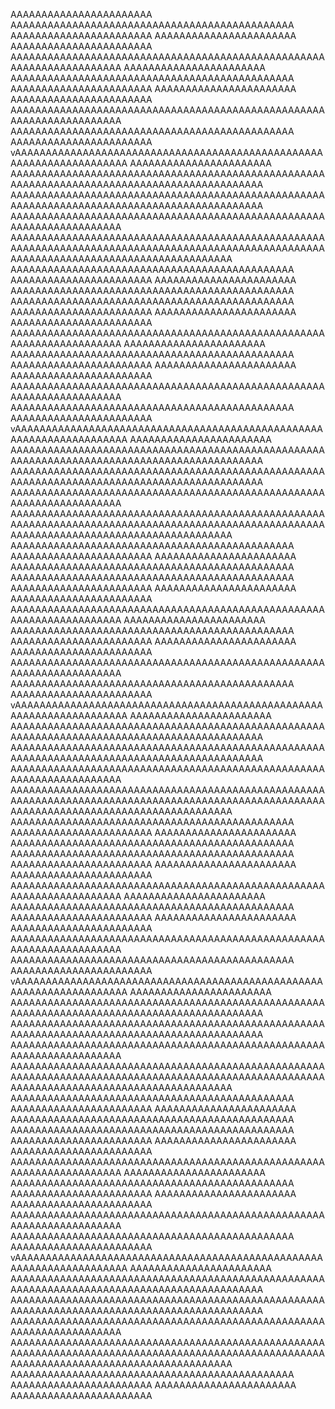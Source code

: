 AAAAAAAAAAAAAAAAAAAAAAA
AAAAAAAAAAAAAAAAAAAAAAAAAAAAAAAAAAAAAAAAAAAAAA
AAAAAAAAAAAAAAAAAAAAAAA
AAAAAAAAAAAAAAAAAAAAAAA
AAAAAAAAAAAAAAAAAAAAAAA
AAAAAAAAAAAAAAAAAAAAAAAAAAAAAAAAAAAAAAAAAAAAAAAAAAAAAAAAAAAAAAAAAAAAA
AAAAAAAAAAAAAAAAAAAAAAA
AAAAAAAAAAAAAAAAAAAAAAAAAAAAAAAAAAAAAAAAAAAAAA
AAAAAAAAAAAAAAAAAAAAAAA
AAAAAAAAAAAAAAAAAAAAAAA
AAAAAAAAAAAAAAAAAAAAAAA
AAAAAAAAAAAAAAAAAAAAAAAAAAAAAAAAAAAAAAAAAAAAAAAAAAAAAAAAAAAAAAAAAAAAA
AAAAAAAAAAAAAAAAAAAAAAAAAAAAAAAAAAAAAAAAAAAAAA
AAAAAAAAAAAAAAAAAAAAAAA
vAAAAAAAAAAAAAAAAAAAAAAAAAAAAAAAAAAAAAAAAAAAAAAAAAAAAAAAAAAAAAAAAAAAAA
AAAAAAAAAAAAAAAAAAAAAAA
AAAAAAAAAAAAAAAAAAAAAAAAAAAAAAAAAAAAAAAAAAAAAAAAAAAAAAAAAAAAAAAAAAAAAAAAAAAAAAAAAAAAAAAAAAAA
AAAAAAAAAAAAAAAAAAAAAAAAAAAAAAAAAAAAAAAAAAAAAAAAAAAAAAAAAAAAAAAAAAAAAAAAAAAAAAAAAAAAAAAAAAAA
AAAAAAAAAAAAAAAAAAAAAAAAAAAAAAAAAAAAAAAAAAAAAAAAAAAAAAAAAAAAAAAAAAAAA
AAAAAAAAAAAAAAAAAAAAAAAAAAAAAAAAAAAAAAAAAAAAAAAAAAAAAAAAAAAAAAAAAAAAAAAAAAAAAAAAAAAAAAAAAAAAAAAAAAAAAAAAAAAAAAAAAAAAAAAAAAAAAAAAAAAAAAAAAA
AAAAAAAAAAAAAAAAAAAAAAAAAAAAAAAAAAAAAAAAAAAAAA
AAAAAAAAAAAAAAAAAAAAAAA
AAAAAAAAAAAAAAAAAAAAAAA
AAAAAAAAAAAAAAAAAAAAAAAAAAAAAAAAAAAAAAAAAAAAAA
AAAAAAAAAAAAAAAAAAAAAAAAAAAAAAAAAAAAAAAAAAAAAA
AAAAAAAAAAAAAAAAAAAAAAA
AAAAAAAAAAAAAAAAAAAAAAA
AAAAAAAAAAAAAAAAAAAAAAA
AAAAAAAAAAAAAAAAAAAAAAAAAAAAAAAAAAAAAAAAAAAAAAAAAAAAAAAAAAAAAAAAAAAAA
AAAAAAAAAAAAAAAAAAAAAAA
AAAAAAAAAAAAAAAAAAAAAAAAAAAAAAAAAAAAAAAAAAAAAA
AAAAAAAAAAAAAAAAAAAAAAA
AAAAAAAAAAAAAAAAAAAAAAA
AAAAAAAAAAAAAAAAAAAAAAA
AAAAAAAAAAAAAAAAAAAAAAAAAAAAAAAAAAAAAAAAAAAAAAAAAAAAAAAAAAAAAAAAAAAAA
AAAAAAAAAAAAAAAAAAAAAAAAAAAAAAAAAAAAAAAAAAAAAA
AAAAAAAAAAAAAAAAAAAAAAA
vAAAAAAAAAAAAAAAAAAAAAAAAAAAAAAAAAAAAAAAAAAAAAAAAAAAAAAAAAAAAAAAAAAAAA
AAAAAAAAAAAAAAAAAAAAAAA
AAAAAAAAAAAAAAAAAAAAAAAAAAAAAAAAAAAAAAAAAAAAAAAAAAAAAAAAAAAAAAAAAAAAAAAAAAAAAAAAAAAAAAAAAAAA
AAAAAAAAAAAAAAAAAAAAAAAAAAAAAAAAAAAAAAAAAAAAAAAAAAAAAAAAAAAAAAAAAAAAAAAAAAAAAAAAAAAAAAAAAAAA
AAAAAAAAAAAAAAAAAAAAAAAAAAAAAAAAAAAAAAAAAAAAAAAAAAAAAAAAAAAAAAAAAAAAA
AAAAAAAAAAAAAAAAAAAAAAAAAAAAAAAAAAAAAAAAAAAAAAAAAAAAAAAAAAAAAAAAAAAAAAAAAAAAAAAAAAAAAAAAAAAAAAAAAAAAAAAAAAAAAAAAAAAAAAAAAAAAAAAAAAAAAAAAAA
AAAAAAAAAAAAAAAAAAAAAAAAAAAAAAAAAAAAAAAAAAAAAA
AAAAAAAAAAAAAAAAAAAAAAA
AAAAAAAAAAAAAAAAAAAAAAA
AAAAAAAAAAAAAAAAAAAAAAAAAAAAAAAAAAAAAAAAAAAAAA
AAAAAAAAAAAAAAAAAAAAAAAAAAAAAAAAAAAAAAAAAAAAAA
AAAAAAAAAAAAAAAAAAAAAAA
AAAAAAAAAAAAAAAAAAAAAAA
AAAAAAAAAAAAAAAAAAAAAAA
AAAAAAAAAAAAAAAAAAAAAAAAAAAAAAAAAAAAAAAAAAAAAAAAAAAAAAAAAAAAAAAAAAAAA
AAAAAAAAAAAAAAAAAAAAAAA
AAAAAAAAAAAAAAAAAAAAAAAAAAAAAAAAAAAAAAAAAAAAAA
AAAAAAAAAAAAAAAAAAAAAAA
AAAAAAAAAAAAAAAAAAAAAAA
AAAAAAAAAAAAAAAAAAAAAAA
AAAAAAAAAAAAAAAAAAAAAAAAAAAAAAAAAAAAAAAAAAAAAAAAAAAAAAAAAAAAAAAAAAAAA
AAAAAAAAAAAAAAAAAAAAAAAAAAAAAAAAAAAAAAAAAAAAAA
AAAAAAAAAAAAAAAAAAAAAAA
vAAAAAAAAAAAAAAAAAAAAAAAAAAAAAAAAAAAAAAAAAAAAAAAAAAAAAAAAAAAAAAAAAAAAA
AAAAAAAAAAAAAAAAAAAAAAA
AAAAAAAAAAAAAAAAAAAAAAAAAAAAAAAAAAAAAAAAAAAAAAAAAAAAAAAAAAAAAAAAAAAAAAAAAAAAAAAAAAAAAAAAAAAA
AAAAAAAAAAAAAAAAAAAAAAAAAAAAAAAAAAAAAAAAAAAAAAAAAAAAAAAAAAAAAAAAAAAAAAAAAAAAAAAAAAAAAAAAAAAA
AAAAAAAAAAAAAAAAAAAAAAAAAAAAAAAAAAAAAAAAAAAAAAAAAAAAAAAAAAAAAAAAAAAAA
AAAAAAAAAAAAAAAAAAAAAAAAAAAAAAAAAAAAAAAAAAAAAAAAAAAAAAAAAAAAAAAAAAAAAAAAAAAAAAAAAAAAAAAAAAAAAAAAAAAAAAAAAAAAAAAAAAAAAAAAAAAAAAAAAAAAAAAAAA
AAAAAAAAAAAAAAAAAAAAAAAAAAAAAAAAAAAAAAAAAAAAAA
AAAAAAAAAAAAAAAAAAAAAAA
AAAAAAAAAAAAAAAAAAAAAAA
AAAAAAAAAAAAAAAAAAAAAAAAAAAAAAAAAAAAAAAAAAAAAA
AAAAAAAAAAAAAAAAAAAAAAAAAAAAAAAAAAAAAAAAAAAAAA
AAAAAAAAAAAAAAAAAAAAAAA
AAAAAAAAAAAAAAAAAAAAAAA
AAAAAAAAAAAAAAAAAAAAAAA
AAAAAAAAAAAAAAAAAAAAAAAAAAAAAAAAAAAAAAAAAAAAAAAAAAAAAAAAAAAAAAAAAAAAA
AAAAAAAAAAAAAAAAAAAAAAA
AAAAAAAAAAAAAAAAAAAAAAAAAAAAAAAAAAAAAAAAAAAAAA
AAAAAAAAAAAAAAAAAAAAAAA
AAAAAAAAAAAAAAAAAAAAAAA
AAAAAAAAAAAAAAAAAAAAAAA
AAAAAAAAAAAAAAAAAAAAAAAAAAAAAAAAAAAAAAAAAAAAAAAAAAAAAAAAAAAAAAAAAAAAA
AAAAAAAAAAAAAAAAAAAAAAAAAAAAAAAAAAAAAAAAAAAAAA
AAAAAAAAAAAAAAAAAAAAAAA
vAAAAAAAAAAAAAAAAAAAAAAAAAAAAAAAAAAAAAAAAAAAAAAAAAAAAAAAAAAAAAAAAAAAAA
AAAAAAAAAAAAAAAAAAAAAAA
AAAAAAAAAAAAAAAAAAAAAAAAAAAAAAAAAAAAAAAAAAAAAAAAAAAAAAAAAAAAAAAAAAAAAAAAAAAAAAAAAAAAAAAAAAAA
AAAAAAAAAAAAAAAAAAAAAAAAAAAAAAAAAAAAAAAAAAAAAAAAAAAAAAAAAAAAAAAAAAAAAAAAAAAAAAAAAAAAAAAAAAAA
AAAAAAAAAAAAAAAAAAAAAAAAAAAAAAAAAAAAAAAAAAAAAAAAAAAAAAAAAAAAAAAAAAAAA
AAAAAAAAAAAAAAAAAAAAAAAAAAAAAAAAAAAAAAAAAAAAAAAAAAAAAAAAAAAAAAAAAAAAAAAAAAAAAAAAAAAAAAAAAAAAAAAAAAAAAAAAAAAAAAAAAAAAAAAAAAAAAAAAAAAAAAAAAA
AAAAAAAAAAAAAAAAAAAAAAAAAAAAAAAAAAAAAAAAAAAAAA
AAAAAAAAAAAAAAAAAAAAAAA
AAAAAAAAAAAAAAAAAAAAAAA
AAAAAAAAAAAAAAAAAAAAAAAAAAAAAAAAAAAAAAAAAAAAAA
AAAAAAAAAAAAAAAAAAAAAAAAAAAAAAAAAAAAAAAAAAAAAA
AAAAAAAAAAAAAAAAAAAAAAA
AAAAAAAAAAAAAAAAAAAAAAA
AAAAAAAAAAAAAAAAAAAAAAA
AAAAAAAAAAAAAAAAAAAAAAAAAAAAAAAAAAAAAAAAAAAAAAAAAAAAAAAAAAAAAAAAAAAAA
AAAAAAAAAAAAAAAAAAAAAAA
AAAAAAAAAAAAAAAAAAAAAAAAAAAAAAAAAAAAAAAAAAAAAA
AAAAAAAAAAAAAAAAAAAAAAA
AAAAAAAAAAAAAAAAAAAAAAA
AAAAAAAAAAAAAAAAAAAAAAA
AAAAAAAAAAAAAAAAAAAAAAAAAAAAAAAAAAAAAAAAAAAAAAAAAAAAAAAAAAAAAAAAAAAAA
AAAAAAAAAAAAAAAAAAAAAAAAAAAAAAAAAAAAAAAAAAAAAA
AAAAAAAAAAAAAAAAAAAAAAA
vAAAAAAAAAAAAAAAAAAAAAAAAAAAAAAAAAAAAAAAAAAAAAAAAAAAAAAAAAAAAAAAAAAAAA
AAAAAAAAAAAAAAAAAAAAAAA
AAAAAAAAAAAAAAAAAAAAAAAAAAAAAAAAAAAAAAAAAAAAAAAAAAAAAAAAAAAAAAAAAAAAAAAAAAAAAAAAAAAAAAAAAAAA
AAAAAAAAAAAAAAAAAAAAAAAAAAAAAAAAAAAAAAAAAAAAAAAAAAAAAAAAAAAAAAAAAAAAAAAAAAAAAAAAAAAAAAAAAAAA
AAAAAAAAAAAAAAAAAAAAAAAAAAAAAAAAAAAAAAAAAAAAAAAAAAAAAAAAAAAAAAAAAAAAA
AAAAAAAAAAAAAAAAAAAAAAAAAAAAAAAAAAAAAAAAAAAAAAAAAAAAAAAAAAAAAAAAAAAAAAAAAAAAAAAAAAAAAAAAAAAAAAAAAAAAAAAAAAAAAAAAAAAAAAAAAAAAAAAAAAAAAAAAAA
AAAAAAAAAAAAAAAAAAAAAAAAAAAAAAAAAAAAAAAAAAAAAA
AAAAAAAAAAAAAAAAAAAAAAA
AAAAAAAAAAAAAAAAAAAAAAA
AAAAAAAAAAAAAAAAAAAAAAA
